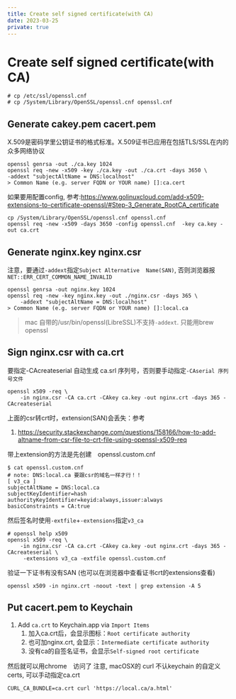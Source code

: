 ```yaml
---
title: Create self signed certificate(with CA)
date: 2023-03-25
private: true
---
```

# Create self signed certificate(with CA)

    # cp /etc/ssl/openssl.cnf
    # cp /System/Library/OpenSSL/openssl.cnf openssl.cnf

## Generate cakey.pem cacert.pem
X.509是密码学里公钥证书的格式标准。X.509证书已应用在包括TLS/SSL在内的众多网络协议

    openssl genrsa -out ./ca.key 1024
    openssl req -new -x509 -key ./ca.key -out ./ca.crt -days 3650 \
    -addext "subjectAltName = DNS:localhost"
    > Common Name (e.g. server FQDN or YOUR name) []:ca.cert 

如果要用配置config, 参考:https://www.golinuxcloud.com/add-x509-extensions-to-certificate-openssl/#Step-3_Generate_RootCA_certificate

    cp /System/Library/OpenSSL/openssl.cnf openssl.cnf
    openssl req -new -x509 -days 3650 -config openssl.cnf  -key ca.key -out ca.crt

## Generate nginx.key nginx.csr
注意，要通过`-addext`指定`Subject Alternative  Name(SAN)`, 否则浏览器报`NET::ERR_CERT_COMMON_NAME_INVALID`

    openssl genrsa -out nginx.key 1024
    openssl req -new -key nginx.key -out ./nginx.csr -days 365 \
        -addext "subjectAltName = DNS:localhost"
    > Common Name (e.g. server FQDN or YOUR name) []:local.ca

> mac 自带的/usr/bin/openssl(LibreSSL)不支持`-addext`. 只能用brew openssl

## Sign nginx.csr with ca.crt
要指定-CAcreateserial 自动生成 ca.srl 序列号，否则要手动指定`-CAserial 序列号文件`

    openssl x509 -req \
        -in nginx.csr -CA ca.crt -CAkey ca.key -out nginx.crt -days 365 -CAcreateserial 

上面的csr转crt时，extension(SAN)会丢失：参考
1. https://security.stackexchange.com/questions/158166/how-to-add-altname-from-csr-file-to-crt-file-using-openssl-x509-req

带上extension的方法是先创建　openssl.custom.cnf

    $ cat openssl.custom.cnf
    # note: DNS:local.ca 要跟csr的域名一样才行！！
    [ v3_ca ]
    subjectAltName = DNS:local.ca
    subjectKeyIdentifier=hash
    authorityKeyIdentifier=keyid:always,issuer:always
    basicConstraints = CA:true

然后签名时使用`-extfile`+`-extensions`指定`v3_ca`

    # openssl help x509
    openssl x509 -req \
        -in nginx.csr -CA ca.crt -CAkey ca.key -out nginx.crt -days 365 -CAcreateserial \
         -extensions v3_ca -extfile openssl.custom.cnf

验证一下证书有没有SAN (也可以在浏览器中查看证书crt的extensions查看)

    openssl x509 -in nginx.crt -noout -text | grep extension -A 5

## Put cacert.pem to Keychain
1. Add `ca.crt` to Keychain.app via `Import Items`
    1. 加入ca.crt后，会显示图标：`Root certificate authority`
    2. 也可加nginx.crt, 会显示：`Intermediate certificate authority`
    3. 没有ca的自签名证书，会显示`Self-signed root certificate`

然后就可以用chrome　访问了
注意, macOSX的 curl 不认keychain 的自定义certs, 可以手动指定ca.crt

    CURL_CA_BUNDLE=ca.crt curl 'https://local.ca/a.html'
